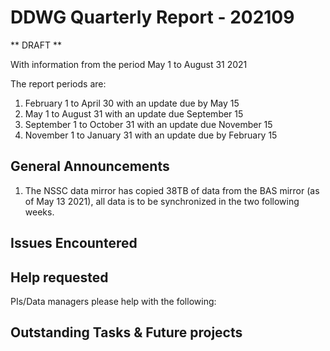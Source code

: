 # DDWG Quarterly Report - 202109

** DRAFT **

With information from the period May 1 to August 31 2021

The report periods are:
1. February 1 to April 30 with an update due by May 15
1. May 1 to August 31 with an update due September 15
1. September 1 to October 31 with an update due November 15
1. November 1 to January 31 with an update due by February 15

## General Announcements
1. The NSSC data mirror has copied 38TB of data from the BAS mirror (as of May 13 2021), all data
is to be synchronized in the two following weeks.

## Issues Encountered

## Help requested
PIs/Data managers please help with the following:

## Outstanding Tasks & Future projects

